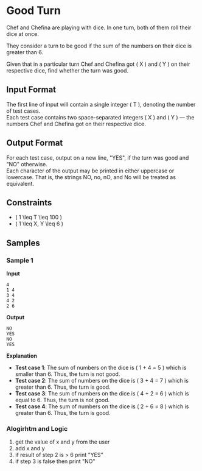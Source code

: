 # Good Turn

Chef and Chefina are playing with dice. In one turn, both of them roll their dice at once.

They consider a turn to be good if the sum of the numbers on their dice is greater than 6.

Given that in a particular turn Chef and Chefina got \( X \) and \( Y \) on their respective dice, find whether the turn was good.

## Input Format
The first line of input will contain a single integer \( T \), denoting the number of test cases.  
Each test case contains two space-separated integers \( X \) and \( Y \) — the numbers Chef and Chefina got on their respective dice.

## Output Format
For each test case, output on a new line, "YES", if the turn was good and "NO" otherwise.  
Each character of the output may be printed in either uppercase or lowercase. That is, the strings NO, no, nO, and No will be treated as equivalent.

## Constraints
- \( 1 \leq T \leq 100 \)
- \( 1 \leq X, Y \leq 6 \)

## Samples

### Sample 1
**Input**
```
4
1 4
3 4
4 2
2 6
```
**Output**
```
NO
YES
NO
YES
```

**Explanation**
- **Test case 1**: The sum of numbers on the dice is \( 1 + 4 = 5 \) which is smaller than 6. Thus, the turn is not good.
- **Test case 2**: The sum of numbers on the dice is \( 3 + 4 = 7 \) which is greater than 6. Thus, the turn is good.
- **Test case 3**: The sum of numbers on the dice is \( 4 + 2 = 6 \) which is equal to 6. Thus, the turn is not good.
- **Test case 4**: The sum of numbers on the dice is \( 2 + 6 = 8 \) which is greater than 6. Thus, the turn is good.



### Alogirhtm and Logic

1. get the value of x and y from the user
2. add x  and y
3. if result of step 2 is > 6 print "YES"
4. if step 3 is false then print "NO"
